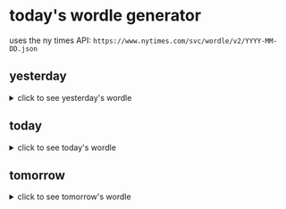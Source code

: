 # today's wordle generator

uses the ny times API: `https://www.nytimes.com/svc/wordle/v2/YYYY-MM-DD.json`

## yesterday

<details>
    <summary>click to see yesterday's wordle</summary>

    stung

</details>

## today

<details>
    <summary>click to see today's wordle</summary>

    speak

</details>

## tomorrow

<details>
    <summary>click to see tomorrow's wordle</summary>

    realm

</details>
